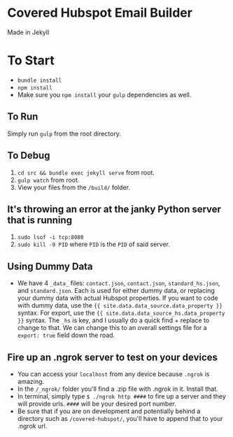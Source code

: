 # Covered Hubspot Email Builder
Made in Jekyll

# To Start
- `bundle install`
- `npm install`
- Make sure you `npm install` your `gulp` dependencies as well.

## To Run
Simply run `gulp` from the root directory.

## To Debug
1. `cd src && bundle exec jekyll serve` from root.
2. `gulp watch` from root.
3. View your files from the `/build/` folder.

## It's throwing an error at the janky Python server that is running
1. `sudo lsof -i tcp:8080`
2. `sudo kill -9 PID` where `PID` is the `PID` of said server.

## Using Dummy Data
- We have 4 `_data_` files: `contact.json`, `contact.json`, `standard_hs.json`, and `standard.json`. Each is used for either dummy data, or replacing your dummy data with actual Hubspot properties. If you want to code with dummy data, use the `{{ site.data.data_source.data_property }}` syntax. For export, use the `{{ site.data.data_source_hs.data_property }}` syntax. The `_hs` is key, and I usually do a quick find + replace to change to that. We can change this to an overall settings file for a `export: true` field down the road.

## Fire up an .ngrok server to test on your devices
  - You can access your ```localhost``` from any device because ```.ngrok``` is amazing.
  - In the ```/_ngrok/``` folder you'll find a .zip file with .ngrok in it. Install that.
  - In terminal, simply type ```$ ./ngrok http ####``` to fire up a server and they will provide urls. `####` will be your desired port number.
  - Be sure that if you are on development and potentially behind a directory such as ```/covered-hubspot/```, you'll have to append that to your .ngrok url.
